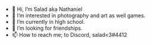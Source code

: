- 👋 Hi, I’m Salad aka Nathaniel
- 👀 I’m interested in photography and art as well games.
- 🌱 I’m currently in high school.
- 💞️ I’m looking for friendships.
- 📫 How to reach me; to Discord, salad<3#4412

<!---
thesaladgodee/thesaladgodee is a ✨ special ✨ repository because its `README.md` (this file) appears on your GitHub profile.
You can click the Preview link to take a look at your changes.
--->
